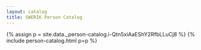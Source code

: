```yaml
---
layout: catalog
title: SWERIK Person Catalog
---
```

{% assign p = site.data._person-catalog.i-Qtn5xiAaEShY2RfbLLuCj8 %}
{% include person-catalog.html p=p %}

